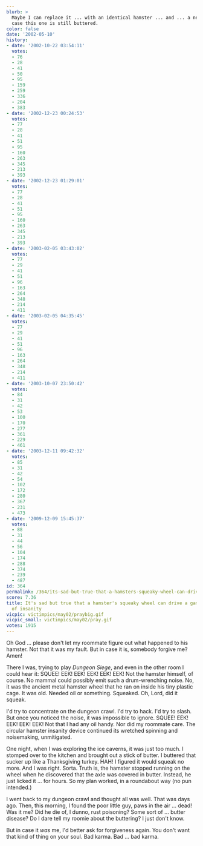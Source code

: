 ```yaml
---
blurb: >
  Maybe I can replace it ... with an identical hamster ... and ... a new wheel. In
  case this one is still buttered.
color: false
date: '2002-05-10'
history:
- date: '2002-10-22 03:54:11'
  votes:
  - 76
  - 28
  - 41
  - 50
  - 95
  - 159
  - 259
  - 336
  - 204
  - 383
- date: '2002-12-23 00:24:53'
  votes:
  - 77
  - 28
  - 41
  - 51
  - 95
  - 160
  - 263
  - 345
  - 213
  - 393
- date: '2002-12-23 01:29:01'
  votes:
  - 77
  - 28
  - 41
  - 51
  - 95
  - 160
  - 263
  - 345
  - 213
  - 393
- date: '2003-02-05 03:43:02'
  votes:
  - 77
  - 29
  - 41
  - 51
  - 96
  - 163
  - 264
  - 348
  - 214
  - 411
- date: '2003-02-05 04:35:45'
  votes:
  - 77
  - 29
  - 41
  - 51
  - 96
  - 163
  - 264
  - 348
  - 214
  - 411
- date: '2003-10-07 23:50:42'
  votes:
  - 84
  - 31
  - 42
  - 53
  - 100
  - 170
  - 277
  - 361
  - 229
  - 461
- date: '2003-12-11 09:42:32'
  votes:
  - 85
  - 31
  - 42
  - 54
  - 102
  - 172
  - 280
  - 367
  - 231
  - 473
- date: '2009-12-09 15:45:37'
  votes:
  - 88
  - 31
  - 44
  - 56
  - 104
  - 174
  - 288
  - 374
  - 239
  - 487
id: 364
permalink: /364/its-sad-but-true-that-a-hamsters-squeaky-wheel-can-drive-a-gamer-to-the-brink-of-insanity/
score: 7.36
title: It's sad but true that a hamster's squeaky wheel can drive a gamer to the brink
  of insanity
vicpic: victimpics/may02/praybig.gif
vicpic_small: victimpics/may02/pray.gif
votes: 1915
---
```


Oh God ... please don't let my roommate figure out what happened to his
hamster. Not that it was my fault. But in case it is, somebody forgive
me? Amen!

There I was, trying to play *Dungeon Siege*, and even in the other room
I could hear it: SQUEE! EEK! EEK! EEK! EEK! EEK! Not the hamster
himself, of course. No mammal could possibly emit such a drum-wrenching
noise. No, it was the ancient metal hamster wheel that he ran on inside
his tiny plastic cage. It was old. Needed oil or something. Squeaked.
Oh, Lord, did it squeak.

I'd try to concentrate on the dungeon crawl. I'd try to hack. I'd try to
slash. But once you noticed the noise, it was impossible to ignore.
SQUEE! EEK! EEK! EEK! EEK! Not that I had any oil handy. Nor did my
roommate care. The circular hamster insanity device continued its
wretched spinning and noisemaking, unmitigated.

One night, when I was exploring the ice caverns, it was just too much. I
stomped over to the kitchen and brought out a stick of butter. I
buttered that sucker up like a Thanksgiving turkey. HAH! I figured it
would squeak no more. And I was right. Sorta. Truth is, the hamster
stopped running on the wheel when he discovered that the axle was
covered in butter. Instead, he just licked it ... for hours. So my plan
worked, in a roundabout way (no pun intended.)

I went back to my dungeon crawl and thought all was well. That was days
ago. Then, this morning, I found the poor little guy, paws in the air
... dead! Was it me? Did he die of, I dunno, rust poisoning? Some sort
of ... butter disease? Do I dare tell my roomie about the buttering? I
just don't know.

But in case it *was* me, I'd better ask for forgiveness again. You don't
want that kind of thing on your soul. Bad karma. Bad ... bad karma.